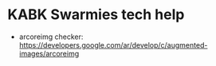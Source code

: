 # KABK Swarmies tech help
 
* arcoreimg checker: https://developers.google.com/ar/develop/c/augmented-images/arcoreimg
